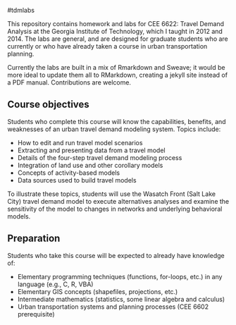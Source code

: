#tdmlabs

This repository contains homework and labs for CEE 6622: Travel Demand Analysis
at the Georgia Institute of Technology, which I taught in 2012 and 2014.
The labs are general, and are designed for graduate students who are currently
or who have already taken a course in urban transportation planning.

Currently the labs are built in a mix of Rmarkdown and Sweave; it would be more
ideal to update them all to RMarkdown, creating a jekyll site instead of a PDF
manual.  Contributions are welcome.

## Course objectives
Students who complete this course will know the capabilities, benefits, and
weaknesses of an urban travel demand modeling system. Topics include:

  - How to edit and run travel model scenarios
  - Extracting and presenting data from a travel model
  - Details of the four-step travel demand modeling process
  - Integration of land use and other corollary models
  - Concepts of activity-based models
  - Data sources used to build travel models

To illustrate these topics, students will use the Wasatch Front (Salt Lake City)
travel demand model to execute alternatives analyses and examine the sensitivity
of the model to changes in networks and underlying behavioral models.

## Preparation
Students who take this course will be expected to already have knowledge of:

  - Elementary programming techniques (functions, for-loops, etc.) in any language (e.g., C, R, VBA)
  - Elementary GIS concepts (shapefiles, projections, etc.)
  - Intermediate mathematics (statistics, some linear algebra and calculus)
  - Urban transportation systems and planning processes (CEE 6602 prerequisite)
